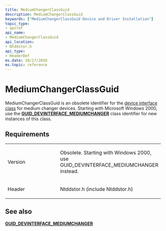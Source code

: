 ```yaml
---
title: MediumChangerClassGuid
description: MediumChangerClassGuid
keywords: ["MediumChangerClassGuid Device and Driver Installation"]
topic_type:
- apiref
api_name:
- MediumChangerClassGuid
api_location:
- Ntddstor.h
api_type:
- HeaderDef
ms.date: 10/17/2018
ms.topic: reference
---
```


# MediumChangerClassGuid


MediumChangerClassGuid is an obsolete identifier for the [device interface class](./overview-of-device-interface-classes.md) for medium changer devices. Starting with Microsoft Windows 2000, use the [**GUID_DEVINTERFACE_MEDIUMCHANGER**](guid-devinterface-cdchanger.md) class identifier for new instances of this class.

## Requirements

<table>
<colgroup>
<col width="50%" />
<col width="50%" />
</colgroup>
<tbody>
<tr class="odd">
<td align="left"><p>Version</p></td>
<td align="left"><p>Obsolete. Starting with Windows 2000, use GUID_DEVINTERFACE_MEDIUMCHANGER instead.</p></td>
</tr>
<tr class="even">
<td align="left"><p>Header</p></td>
<td align="left">Ntddstor.h (include Ntddstor.h)</td>
</tr>
</tbody>
</table>

## See also


[**GUID_DEVINTERFACE_MEDIUMCHANGER**](guid-devinterface-cdchanger.md)

 

